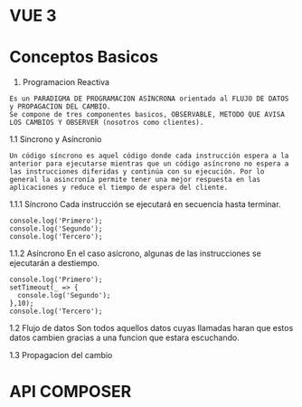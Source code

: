 # VUE 3 

# Conceptos Basicos

1. Programacion Reactiva
~~~
Es un PARADIGMA DE PROGRAMACION ASÍNCRONA orientado al FLUJO DE DATOS y PROPAGACION DEL CAMBIO. 
Se compone de tres componentes basicos, OBSERVABLE, METODO QUE AVISA LOS CAMBIOS Y OBSERVER (nosotros como clientes).
~~~

1.1 Sincrono y Asíncronio

~~~
Un código síncrono es aquel código donde cada instrucción espera a la anterior para ejecutarse mientras que un código asíncrono no espera a las instrucciones diferidas y continúa con su ejecución. Por lo general la asincronía permite tener una mejor respuesta en las aplicaciones y reduce el tiempo de espera del cliente.
~~~

1.1.1 Síncrono
Cada instrucción se ejecutará en secuencia hasta terminar.
~~~
console.log('Primero'); 
console.log('Segundo');
console.log('Tercero');
~~~
1.1.2 Asíncrono
En el caso asícrono, algunas de las instrucciones se ejecutarán a destiempo.
~~~
console.log('Primero');
setTimeout(_ => {
  console.log('Segundo');
},10);
console.log('Tercero');
~~~

1.2 Flujo de datos 
Son todos aquellos datos cuyas llamadas haran que estos datos cambien gracias a una funcion que estara escuchando.

1.3 Propagacion del cambio

# API COMPOSER